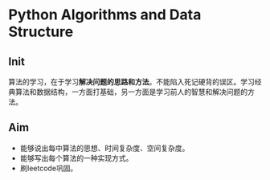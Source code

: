 # Python Algorithms and Data Structure

## Init
算法的学习，在于学习**解决问题的思路和方法**。不能陷入死记硬背的误区。学习经典算法和数据结构，一方面打基础，另一方面是学习前人的智慧和解决问题的方法。

## Aim
- 能够说出每中算法的思想、时间复杂度、空间复杂度。
- 能够写出每个算法的一种实现方式。
- 刷leetcode巩固。

